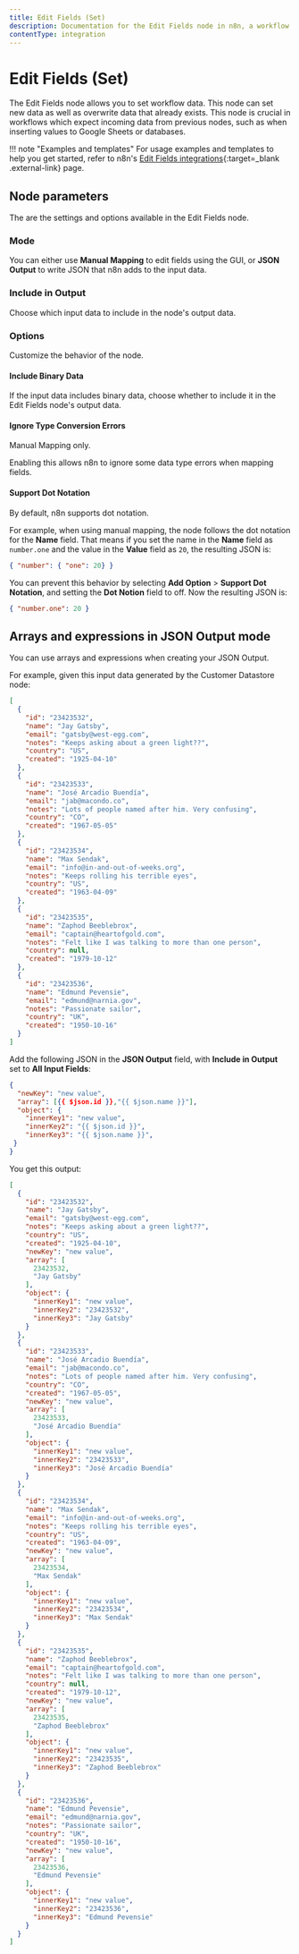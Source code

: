 ```yaml
---
title: Edit Fields (Set)
description: Documentation for the Edit Fields node in n8n, a workflow automation platform. Includes guidance on usage, and links to examples.
contentType: integration
---
```


# Edit Fields (Set)

The Edit Fields node allows you to set workflow data. This node can set new data as well as overwrite data that already exists. This node is crucial in workflows which expect incoming data from previous nodes, such as when inserting values to Google Sheets or databases.

!!! note "Examples and templates"
	For usage examples and templates to help you get started, refer to n8n's [Edit Fields integrations](https://n8n.io/integrations/set/){:target=_blank .external-link} page.




## Node parameters

The are the settings and options available in the Edit Fields node.

### Mode

You can either use **Manual Mapping** to edit fields using the GUI, or **JSON Output** to write JSON that n8n adds to the input data.

### Include in Output

Choose which input data to include in the node's output data.

### Options

Customize the behavior of the node.

#### Include Binary Data

If the input data includes binary data, choose whether to include it in the Edit Fields node's output data.

#### Ignore Type Conversion Errors

Manual Mapping only.

Enabling this allows n8n to ignore some data type errors when mapping fields.

#### Support Dot Notation

By default, n8n supports dot notation.

For example, when using manual mapping, the node follows the dot notation for the **Name** field. That means if you set the name in the **Name** field as `number.one` and the value in the **Value** field as `20`, the resulting JSON is:

```json
{ "number": { "one": 20} }
```

You can prevent this behavior by selecting **Add Option** > **Support Dot Notation**, and setting the **Dot Notion** field to off. Now the resulting JSON is:

```json
{ "number.one": 20 }
```

## Arrays and expressions in JSON Output mode

You can use arrays and expressions when creating your JSON Output.

For example, given this input data generated by the Customer Datastore node:

```json
[
  {
    "id": "23423532",
    "name": "Jay Gatsby",
    "email": "gatsby@west-egg.com",
    "notes": "Keeps asking about a green light??",
    "country": "US",
    "created": "1925-04-10"
  },
  {
    "id": "23423533",
    "name": "José Arcadio Buendía",
    "email": "jab@macondo.co",
    "notes": "Lots of people named after him. Very confusing",
    "country": "CO",
    "created": "1967-05-05"
  },
  {
    "id": "23423534",
    "name": "Max Sendak",
    "email": "info@in-and-out-of-weeks.org",
    "notes": "Keeps rolling his terrible eyes",
    "country": "US",
    "created": "1963-04-09"
  },
  {
    "id": "23423535",
    "name": "Zaphod Beeblebrox",
    "email": "captain@heartofgold.com",
    "notes": "Felt like I was talking to more than one person",
    "country": null,
    "created": "1979-10-12"
  },
  {
    "id": "23423536",
    "name": "Edmund Pevensie",
    "email": "edmund@narnia.gov",
    "notes": "Passionate sailor",
    "country": "UK",
    "created": "1950-10-16"
  }
]
```

Add the following JSON in the **JSON Output** field, with **Include in Output** set to **All Input Fields**:

```json
{
  "newKey": "new value",
  "array": [{{ $json.id }},"{{ $json.name }}"],
  "object": {
    "innerKey1": "new value",
    "innerKey2": "{{ $json.id }}",
    "innerKey3": "{{ $json.name }}",
 }
}
```

You get this output:

```json
[
  {
    "id": "23423532",
    "name": "Jay Gatsby",
    "email": "gatsby@west-egg.com",
    "notes": "Keeps asking about a green light??",
    "country": "US",
    "created": "1925-04-10",
    "newKey": "new value",
    "array": [
      23423532,
      "Jay Gatsby"
    ],
    "object": {
      "innerKey1": "new value",
      "innerKey2": "23423532",
      "innerKey3": "Jay Gatsby"
    }
  },
  {
    "id": "23423533",
    "name": "José Arcadio Buendía",
    "email": "jab@macondo.co",
    "notes": "Lots of people named after him. Very confusing",
    "country": "CO",
    "created": "1967-05-05",
    "newKey": "new value",
    "array": [
      23423533,
      "José Arcadio Buendía"
    ],
    "object": {
      "innerKey1": "new value",
      "innerKey2": "23423533",
      "innerKey3": "José Arcadio Buendía"
    }
  },
  {
    "id": "23423534",
    "name": "Max Sendak",
    "email": "info@in-and-out-of-weeks.org",
    "notes": "Keeps rolling his terrible eyes",
    "country": "US",
    "created": "1963-04-09",
    "newKey": "new value",
    "array": [
      23423534,
      "Max Sendak"
    ],
    "object": {
      "innerKey1": "new value",
      "innerKey2": "23423534",
      "innerKey3": "Max Sendak"
    }
  },
  {
    "id": "23423535",
    "name": "Zaphod Beeblebrox",
    "email": "captain@heartofgold.com",
    "notes": "Felt like I was talking to more than one person",
    "country": null,
    "created": "1979-10-12",
    "newKey": "new value",
    "array": [
      23423535,
      "Zaphod Beeblebrox"
    ],
    "object": {
      "innerKey1": "new value",
      "innerKey2": "23423535",
      "innerKey3": "Zaphod Beeblebrox"
    }
  },
  {
    "id": "23423536",
    "name": "Edmund Pevensie",
    "email": "edmund@narnia.gov",
    "notes": "Passionate sailor",
    "country": "UK",
    "created": "1950-10-16",
    "newKey": "new value",
    "array": [
      23423536,
      "Edmund Pevensie"
    ],
    "object": {
      "innerKey1": "new value",
      "innerKey2": "23423536",
      "innerKey3": "Edmund Pevensie"
    }
  }
]
```




